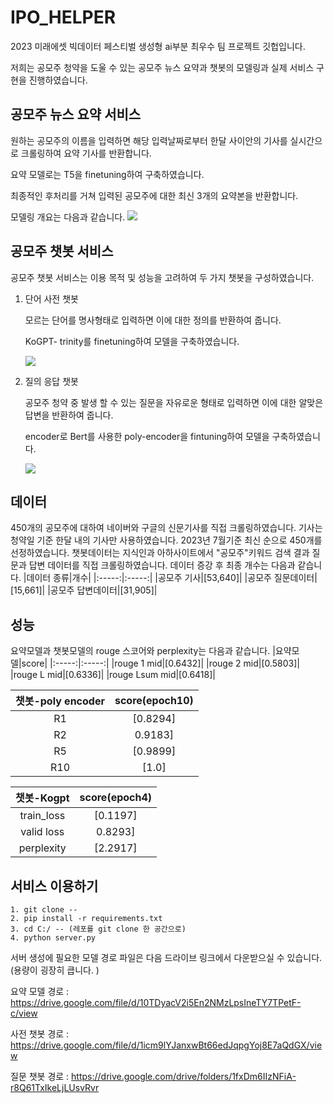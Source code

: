 # IPO_HELPER
2023 미래에셋 빅데이터 페스티벌 생성형 ai부분 최우수 팀 프로젝트 깃헙입니다. 

저희는 공모주 청약을 도울 수 있는 공모주 뉴스 요약과 챗봇의 모델링과 실제 서비스 구현을 진행하였습니다. 

## 공모주 뉴스 요약 서비스 

원하는 공모주의 이름을 입력하면 해당 입력날짜로부터 한달 사이안의 기사를 실시간으로 크롤링하여 요약 기사를 반환합니다.

요약 모델로는 T5을 finetuning하여 구축하였습니다. 

최종적인 후처리를 거쳐 입력된 공모주에 대한 최신 3개의 요약본을 반환합니다.

모델링 개요는 다음과 같습니다. 
![](https://github.com/yunseo4401/IPO-HELPER/blob/main/image1.png)


## 공모주 챗봇 서비스
공모주 챗봇 서비스는 이용 목적 및 성능을 고려하여 두 가지 챗봇을 구성하였습니다. 
1. 단어 사전 챗봇

   모르는 단어를 명사형태로 입력하면 이에 대한 정의를 반환하여 줍니다.
   
   KoGPT- trinity를 finetuning하여 모델을 구축하였습니다.
   
   ![](https://github.com/yunseo4401/IPO-HELPER/blob/main/image3.png)
   
3. 질의 응답 챗봇

   공모주 청약 중 발생 할 수 있는 질문을 자유로운 형태로 입력하면 이에 대한 알맞은 답변을 반환하여 줍니다.
   
   encoder로 Bert를 사용한 poly-encoder을 fintuning하여 모델을 구축하였습니다.

   ![](https://github.com/yunseo4401/IPO-HELPER/blob/main/image2.png)


## 데이터

450개의 공모주에 대하여 네이버와 구글의 신문기사를 직접 크롤링하였습니다. 
기사는 청약일 기준 한달 내의 기사만 사용하였습니다. 
2023년 7월기준 최신 순으로 450개를 선정하였습니다. 
챗봇데이터는 지식인과 아하사이트에서 "공모주"키워드 검색 결과 질문과 답변 데이터를 직접 크롤링하였습니다. 
데이터 증강 후 최종 개수는 다음과 같습니다. 
|데이터 종류|개수|
|:-----:|:-----:|
|공모주 기사|[53,640]|
|공모주 질문데이터|[15,661]|
|공모주 답변데이터|[31,905]|


## 성능
요약모델과 챗봇모델의 rouge 스코어와 perplexity는 다음과 같습니다. 
|요약모델|score|
|:-----:|:-----:|
|rouge 1 mid|[0.6432]|
|rouge 2 mid|[0.5803]|
|rouge L mid|[0.6336]|
|rouge Lsum mid|[0.6418]|

|챗봇-poly encoder|score(epoch10)|
|:-----:|:-----:|
|R1|[0.8294]|
|R2|0.9183]|
|R5|[0.9899]|
|R10|[1.0]|

|챗봇-Kogpt|score(epoch4)|
|:-----:|:-----:|
|train_loss|[0.1197]|
|valid loss|0.8293]|
|perplexity|[2.2917]|

## 서비스 이용하기 

```
1. git clone --
2. pip install -r requirements.txt
3. cd C:/ -- (레포를 git clone 한 공간으로)
4. python server.py
```
서버 생성에 필요한 모델 경로 파일은 다음 드라이브 링크에서 다운받으실 수 있습니다. (용량이 굉장히 큽니다. )

요약 모델 경로 : https://drive.google.com/file/d/10TDyacV2i5En2NMzLpsIneTY7TPetF-c/view

사전 챗봇 경로 : https://drive.google.com/file/d/1icm9lYJanxwBt66edJqpgYoj8E7aQdGX/view

질문 챗봇 경로 : https://drive.google.com/drive/folders/1fxDm6IIzNFiA-r8Q61TxIkeLjLUsvRvr

